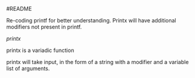 #README

Re-coding printf for better understanding. Printx will have additional modifiers
not present in printf.

*printx*

printx is a variadic function

printx will take input, in the form of a string with a modifier and a variable
list of arguments.
